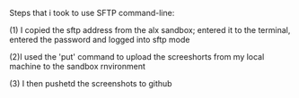 Steps that i took to use SFTP command-line:

(1) I copied the sftp address from the alx sandbox; entered it to the terminal, entered the password and logged into sftp mode

(2)I used the 'put' command to upload the screeshorts from my local machine to the sandbox rnvironment

(3) I then pushetd the screenshots to github
